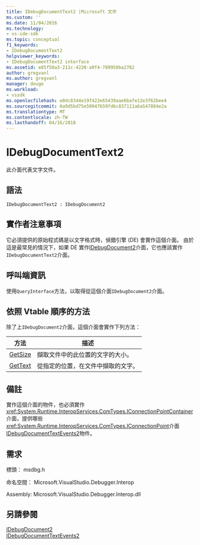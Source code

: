 ```yaml
---
title: IDebugDocumentText2 |Microsoft 文件
ms.custom: ''
ms.date: 11/04/2016
ms.technology:
- vs-ide-sdk
ms.topic: conceptual
f1_keywords:
- IDebugDocumentText2
helpviewer_keywords:
- IDebugDocumentText2 interface
ms.assetid: e85f50a3-211c-4220-a9f4-789950ba2782
author: gregvanl
ms.author: gregvanl
manager: douge
ms.workload:
- vssdk
ms.openlocfilehash: e0dc8344e19f422e65439aae6bafe12e3f62bee4
ms.sourcegitcommit: 6a9d5bd75e50947659fd6c837111a6a547884e2a
ms.translationtype: MT
ms.contentlocale: zh-TW
ms.lasthandoff: 04/16/2018
---
```

# <a name="idebugdocumenttext2"></a>IDebugDocumentText2
此介面代表文字文件。  
  
## <a name="syntax"></a>語法  
  
```  
IDebugDocumentText2 : IDebugDocument2  
```  
  
## <a name="notes-for-implementers"></a>實作者注意事項  
 它必須提供的原始程式碼是以文字格式時，偵錯引擎 (DE) 會實作這個介面。 由於這是最常見的情況下，如果 DE 實作[IDebugDocument2](../../../extensibility/debugger/reference/idebugdocument2.md)介面，它也應該實作`IDebugDocumentText2`介面。  
  
## <a name="notes-for-callers"></a>呼叫端資訊  
 使用`QueryInterface`方法，以取得從這個介面`IDebugDocument2`介面。  
  
## <a name="methods-in-vtable-order"></a>依照 Vtable 順序的方法  
 除了上`IDebugDocument2`介面，這個介面會實作下列方法：  
  
|方法|描述|  
|------------|-----------------|  
|[GetSize](../../../extensibility/debugger/reference/idebugdocumenttext2-getsize.md)|擷取文件中的此位置的文字的大小。|  
|[GetText](../../../extensibility/debugger/reference/idebugdocumenttext2-gettext.md)|從指定的位置，在文件中擷取的文字。|  
  
## <a name="remarks"></a>備註  
 實作這個介面的物件，也必須實作<xref:System.Runtime.InteropServices.ComTypes.IConnectionPointContainer>介面，提供哪些<xref:System.Runtime.InteropServices.ComTypes.IConnectionPoint>介面[IDebugDocumentTextEvents2](../../../extensibility/debugger/reference/idebugdocumenttextevents2.md)物件。  
  
## <a name="requirements"></a>需求  
 標頭： msdbg.h  
  
 命名空間： Microsoft.VisualStudio.Debugger.Interop  
  
 Assembly: Microsoft.VisualStudio.Debugger.Interop.dll  
  
## <a name="see-also"></a>另請參閱  
 [IDebugDocument2](../../../extensibility/debugger/reference/idebugdocument2.md)   
 [IDebugDocumentTextEvents2](../../../extensibility/debugger/reference/idebugdocumenttextevents2.md)